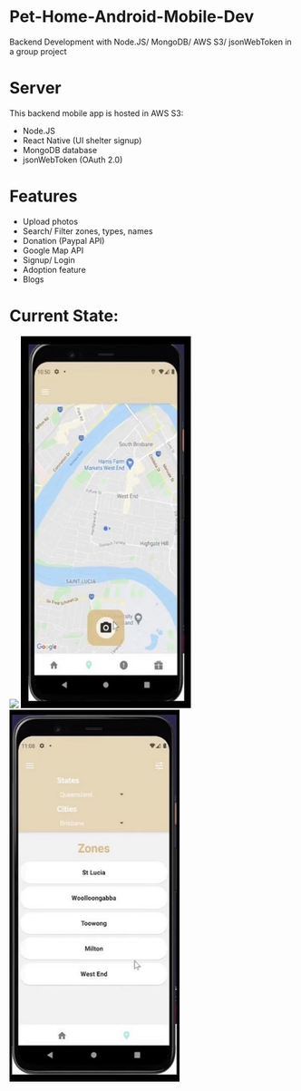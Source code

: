 # Pet-Home-Android-Mobile-Dev
Backend Development with Node.JS/ MongoDB/ AWS S3/ jsonWebToken in a group project

# Server
This backend mobile app is hosted in AWS S3:
- Node.JS
- React Native (UI shelter signup)
- MongoDB database
- jsonWebToken (OAuth 2.0) 

# Features
- Upload photos
- Search/ Filter zones, types, names
- Donation (Paypal API)
- Google Map API
- Signup/ Login
- Adoption feature
- Blogs 

# Current State:
<p float="left">
  <img src="https://github.com/uqsquach/Jason-Homepage/blob/main/public/projects/blog.png" padding-lef="8px" width="300" />
  <img src="https://github.com/uqsquach/Pet-Home-Android-Mobile-Dev/blob/main/img/map.png" padding-lef="8px" width="300" /> 
  <img src="https://github.com/uqsquach/Pet-Home-Android-Mobile-Dev/blob/main/img/map-filter.png" padding-lef="8px" width="300" />
</p>


